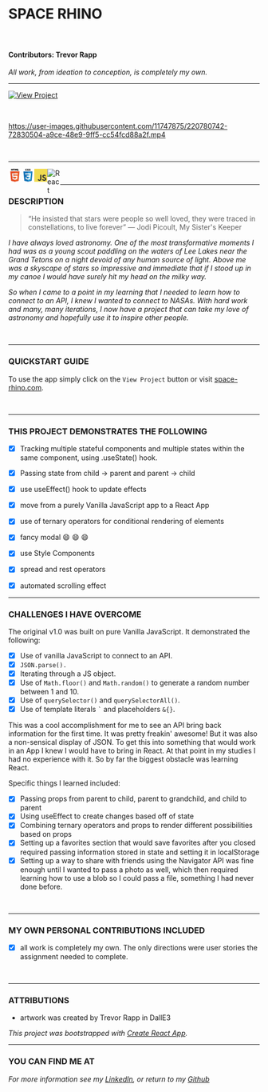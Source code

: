 # SPACE RHINO

<br/>

#### Contributors: Trevor Rapp

_All work, from ideation to conception, is completely my own._


---

[![View Project](https://user-images.githubusercontent.com/11747875/141830030-bb37c7b2-7c74-43fa-b705-779189b9f380.png)](https://space-rhino.com)

<br>

https://user-images.githubusercontent.com/11747875/220780742-72830504-a9ce-48e9-9ff5-cc54fcd88a2f.mp4

<br>

---

<img align="left" alt="HTML5" width="26px" src="https://raw.githubusercontent.com/github/explore/80688e429a7d4ef2fca1e82350fe8e3517d3494d/topics/html/html.png" />
<img align="left" alt="CSS3" width="26px" src="https://raw.githubusercontent.com/github/explore/80688e429a7d4ef2fca1e82350fe8e3517d3494d/topics/css/css.png" />
<img align="left" alt="JavaScript" width="26px" src="https://raw.githubusercontent.com/github/explore/80688e429a7d4ef2fca1e82350fe8e3517d3494d/topics/javascript/javascript.png" />
<img align="left" alt="React" width="26px" src="https://user-images.githubusercontent.com/11747875/222922644-59ab86f4-e8c5-4e03-9491-0a37eeaf0f46.png" />

<br/>

---

### DESCRIPTION

> “He insisted that stars were people so well loved, they were traced in constellations, to live forever”
> ― Jodi Picoult, My Sister's Keeper

_I have always loved astronomy. One of the most transformative moments I had was as a young scout paddling on the waters of Lee Lakes near the Grand Tetons on a night devoid of any human source of light. Above me was a skyscape of stars so impressive and immediate that if I stood up in my canoe I would have surely hit my head on the milky way._

_So when I came to a point in my learning that I needed to learn how to connect to an API, I knew I wanted to connect to NASAs. With hard work and many, many iterations, I now have a project that can take my love of astronomy and hopefully use it to inspire other people._

<br/>

---

### QUICKSTART GUIDE

To use the app simply click on the `View Project` button or visit <a href="space-rhino.com">space-rhino.com</a>.

<br/>

---

### THIS PROJECT DEMONSTRATES THE FOLLOWING

- [x] Tracking multiple stateful components and multiple states within the same component, using .useState() hook.

- [x] Passing state from child -> parent and parent -> child

- [x] use useEffect() hook to update effects

- [x] move from a purely Vanilla JavaScript app to a React App

- [x] use of ternary operators for conditional rendering of elements

- [x] fancy modal :smile: :smile: :smile:

- [x] use Style Components

- [x] spread and rest operators

- [x] automated scrolling effect

---

### CHALLENGES I HAVE OVERCOME

The original v1.0 was built on pure Vanilla JavaScript. It demonstrated the following:

- [x] Use of vanilla JavaScript to connect to an API.
- [x] `JSON.parse().`
- [x] Iterating through a JS object.
- [x] Use of `Math.floor()` and `Math.random()` to generate a random number between 1 and 10.
- [x] Use of `querySelector()` and `querySelectorAll()`.
- [x] Use of template literals `` ` `` and placeholders `&{}`.

This was a cool accomplishment for me to see an API bring back information for the first time. It was pretty freakin' awesome! But it was also a non-sensical display of JSON. To get this into something that would work in an App I knew I would have to bring in React. At that point in my studies I had no experience with it. So by far the biggest obstacle was learning React.

Specific things I learned included:

- [x] Passing props from parent to child, parent to grandchild, and child to parent
- [x] Using useEffect to create changes based off of state
- [x] Combining ternary operators and props to render different possibilities based on props
- [x] Setting up a favorites section that would save favorites after you closed required passing information stored in state and setting it in localStorage
- [x] Setting up a way to share with friends using the Navigator API was fine enough until I wanted to pass a photo as well, which then required learning how to use a blob so I could pass a file, something I had never done before.

<br/>

---

### MY OWN PERSONAL CONTRIBUTIONS INCLUDED

- [x] all work is completely my own. The only directions were user stories the assignment needed to complete.

<br/>

---

### ATTRIBUTIONS

- artwork was created by Trevor Rapp in DallE3

_This project was bootstrapped with [Create React App](https://github.com/facebook/create-react-app)._

---

### YOU CAN FIND ME AT

_For more information see my [LinkedIn](https://www.linkedin.com/in/trevor-rapp-042a1037), or return to my [Github](https://github.com/trrapp12)_
